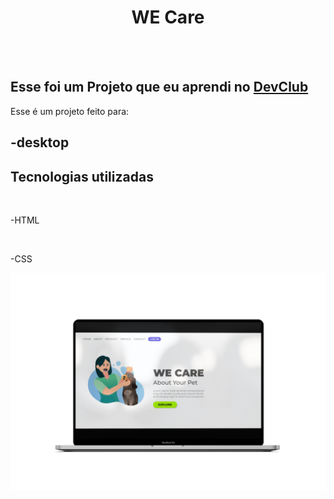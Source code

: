 <h1 align="center">WE Care</h1>
<br>
<br>
<h2>Esse foi um Projeto que eu aprendi no <a href="https://rodolfomori.com.br/devclub">DevClub</a></h2>
<p>Esse é um projeto feito para:</p>
<h2>-desktop</h2>
<h2>Tecnologias utilizadas</h2>

<br>

-HTML

<br>

-CSS

<img src="https://github.com/kauelimm0/We-Care/blob/master/img/mockuper%20(2).png?raw=true">

